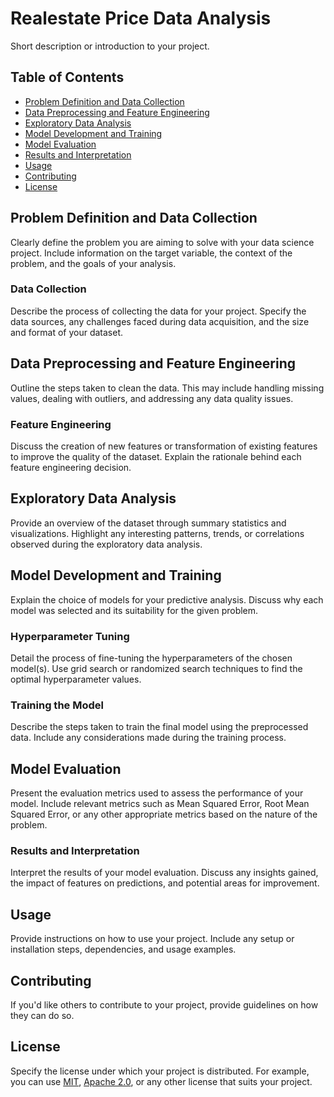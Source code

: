 # Realestate Price Data Analysis

Short description or introduction to your project.

## Table of Contents

- [Problem Definition and Data Collection](#problem-definition-and-data-collection)
- [Data Preprocessing and Feature Engineering](#data-preprocessing-and-feature-engineering)
- [Exploratory Data Analysis](#exploratory-data-analysis)
- [Model Development and Training](#model-development-and-training)
- [Model Evaluation](#model-evaluation)
- [Results and Interpretation](#results-and-interpretation)
- [Usage](#usage)
- [Contributing](#contributing)
- [License](#license)

## Problem Definition and Data Collection

Clearly define the problem you are aiming to solve with your data science project. Include information on the target variable, the context of the problem, and the goals of your analysis.

### Data Collection

Describe the process of collecting the data for your project. Specify the data sources, any challenges faced during data acquisition, and the size and format of your dataset.

## Data Preprocessing and Feature Engineering

Outline the steps taken to clean the data. This may include handling missing values, dealing with outliers, and addressing any data quality issues.

### Feature Engineering

Discuss the creation of new features or transformation of existing features to improve the quality of the dataset. Explain the rationale behind each feature engineering decision.

## Exploratory Data Analysis

Provide an overview of the dataset through summary statistics and visualizations. Highlight any interesting patterns, trends, or correlations observed during the exploratory data analysis.

## Model Development and Training

Explain the choice of models for your predictive analysis. Discuss why each model was selected and its suitability for the given problem.

### Hyperparameter Tuning

Detail the process of fine-tuning the hyperparameters of the chosen model(s). Use grid search or randomized search techniques to find the optimal hyperparameter values.

### Training the Model

Describe the steps taken to train the final model using the preprocessed data. Include any considerations made during the training process.

## Model Evaluation

Present the evaluation metrics used to assess the performance of your model. Include relevant metrics such as Mean Squared Error, Root Mean Squared Error, or any other appropriate metrics based on the nature of the problem.

### Results and Interpretation

Interpret the results of your model evaluation. Discuss any insights gained, the impact of features on predictions, and potential areas for improvement.

## Usage

Provide instructions on how to use your project. Include any setup or installation steps, dependencies, and usage examples.

## Contributing

If you'd like others to contribute to your project, provide guidelines on how they can do so.

## License

Specify the license under which your project is distributed. For example, you can use [MIT](https://opensource.org/licenses/MIT), [Apache 2.0](https://www.apache.org/licenses/LICENSE-2.0), or any other license that suits your project.



